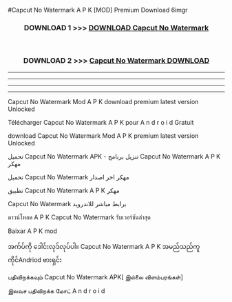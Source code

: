 #Capcut  No Watermark A P K [MOD] Premium Download 6imgr



<div align="center">

<h3>DOWNLOAD 1 >>> <a href="https://teeasianyam.web.app?sq=Capcut  No Watermark">DOWNLOAD Capcut  No Watermark </a></h3><br>

<h3>DOWNLOAD 2 >>> <a href="https://teeasianyam.web.app?sq=Capcut  No Watermark ">Capcut  No Watermark  DOWNLOAD </a></h3>

</div>


----------------------------------------------------------

----------------------------------------------------------

----------------------------------------------------------

----------------------------------------------------------


Capcut  No Watermark  Mod A P K download premium latest version Unlocked

Télécharger Capcut  No Watermark  A P K pour A n d r o i d Gratuit

download Capcut  No Watermark  Mod A P K premium latest version Unlocked

تحميل Capcut  No Watermark  APK - تنزيل برنامج Capcut  No Watermark  A P K مهكر

تحميل Capcut  No Watermark  مهكر اخر اصدار

تطبيق Capcut  No Watermark  A P K مهكر

Capcut  No Watermark  برابط مباشر للاندرويد

ดาวน์โหลด A P K Capcut  No Watermark  รับเวอร์ชันล่าสุด

Baixar A P K mod

အက်ပ်ကို ဒေါင်းလုဒ်လုပ်ပါ။ Capcut  No Watermark  A P K အမည်သည်ကူကိုင်Andriod ဗားရှင်း

பதிவிறக்கவும் Capcut  No Watermark  APK[ இல்லை விளம்பரங்கள்] 
 
இலவச பதிவிறக்க மோட் A n d r o i d



